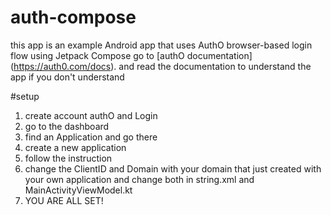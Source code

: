 # auth-compose
this app is an example Android app that uses AuthO browser-based login flow using Jetpack Compose
go to [authO documentation] (https://auth0.com/docs). and read the documentation to understand the app if you don't understand

#setup
1. create account authO and Login
2. go to the dashboard
3. find an Application and go there
4. create a new application
5. follow the instruction
6. change the ClientID and Domain with your domain that just created with your own application and change both in string.xml and MainActivityViewModel.kt
7. YOU ARE ALL SET!
